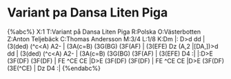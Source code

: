 # Variant pa Dansa Liten Piga

{%abc%}
X:1
T:Variant på Dansa Liten Piga
R:Polska
O:Västerbotten
Z:Anton Teljebäck
C:Thomas Andersson
M:3/4
L:1/8
K:Dm
|: D>d d<d d>d | (3(ded) (^c<A) A2- | (3A(c=B) (3G(BG) (3F(AF) | (3(EFE) Dz (A,2 |[DA,])>d d<d d>d | (3(ded) (^c<A) A2- | (3A(c=B) (3G(BG) (3F(AF) | (3(EFE) D4 :|
|:D>E (3F(DF) (3F(DF) | FE ^CE CE |D>E (3F(DF) (3F(DF) | FE ^CE CE |D>E (3F(DF) (3E(^CE) | Dz D4 :|
{%endabc%}
